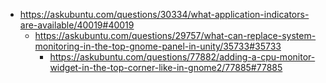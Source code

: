 - https://askubuntu.com/questions/30334/what-application-indicators-are-available/40019#40019
  - https://askubuntu.com/questions/29757/what-can-replace-system-monitoring-in-the-top-gnome-panel-in-unity/35733#35733
    - https://askubuntu.com/questions/77882/adding-a-cpu-monitor-widget-in-the-top-corner-like-in-gnome2/77885#77885
